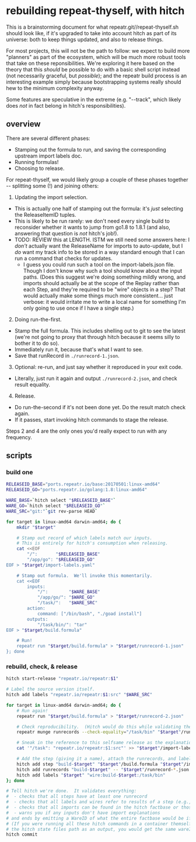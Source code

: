 rebuilding repeat-thyself, with hitch
=====================================

This is a brainstorming document for what repeatr.git//repeat-thyself.sh should look like,
if it's upgraded to take into account hitch as part of its universe: both to keep
things updated, and also to release things.

For most projects, this will not be the path to follow: we expect to build more
"planners" as part of the ecosystem, which will be much more robust tools that
take on these reponsibilities.
We're exploring it here based on the theory that this *should* be possible to
do with a basic shell script instead (not necessarily graceful, but *possible*);
and the repeatr build process is an interesting example simply because bootstrapping
systems really should hew to the minimum complexity anyway.

Some features are speculative in the extreme (e.g. "--track", which likely
does *not* in fact belong in hitch's responsibilities).


overview
--------

There are several different phases:

- Stamping out the formula to run, and saving the corresponding upstream import labels doc.
- Running formulas!
- Choosing to release.

For repeat-thyself, we would likely group a couple of these phases together -- splitting some (!) and joining others:

1. Updating the import selection.
  - This is actually one half of stamping out the formula: it's *just* selecting the ReleaseItemID tuples.
  - This is likely to be run rarely: we don't need every single build to reconsider whether it wants to jump from go1.8 to 1.8.1 (and also, answering that question is *not* hitch's job!).
  - TODO: REVIEW this at LENGTH.  ISTM we still need some answers here: I *don't* actually want the ReleaseName for imports to auto-update, but I *do* want my track info to be stored in a way standard enough that I can run a command that checks for updates.
    - I guess you could run such a tool on the import-labels.json file.  Though I don't know why such a tool should know about the input paths.  (Does this suggest we're doing something mildly wrong, and imports should actually be at the scope of the Replay rather than each Step, and they're required to be "wire" objects in a step?  That would actually make some things much more consistent... just verbose: it would irritate me to write a local name for something I'm only going to use once if I have a single step.)

2. Doing run-the-first.
  - Stamp the full formula.  This includes shelling out to git to see the latest (we're not going to proxy that through hitch because it seems silly to bother it to do so).
  - Immediately run it, because that's what I want to see.
  - Save that runRecord in `./runrecord-1.json`.

3. Optional: re-run, and just say whether it reproduced in your exit code.
  - Literally, just run it again and output `./runrecord-2.json`, and check result equality.

4. Release.
  - Do run-the-second if it's not been done yet.  Do the result match check again.
  - If it passes, start invoking hitch commands to stage the release.

Steps 2 and 4 are the only ones you'd really expect to run with any frequency.


scripts
-------

### build one

```bash
RELEASEID_BASE="ports.repeatr.io/base:20170501:linux-amd64"
RELEASEID_GO="ports.repeatr.io/golang:1.8:linux-amd64"

WARE_BASE=`hitch select "$RELEASEID_BASE"`
WARE_GO=`hitch select "$RELEASEID_GO"`
WARE_SRC="git:"`git rev-parse HEAD`

for target in linux-amd64 darwin-amd64; do {
	mkdir "$target"

	# Stamp out record of which labels match our inputs.
	# This is entirely for hitch's consumption when releasing.
	cat <<EOF
		"/":       "$RELEASEID_BASE"
		"/app/go": "$RELEASEID_GO"
EOF > "$target/import-labels.yaml"

	# Stamp out formula.  We'll invoke this momentarily.
	cat <<EOF
		inputs:
			"/":        "$WARE_BASE"
			"/app/go/":	"$WARE_GO"
			"/task/":   "$WARE_SRC"
		action:
			command: ["/bin/bash", "./goad install"]
		outputs:
			"/task/bin/": "tar"
EOF > "$target/build.formula"

	# Run!
	repeatr run "$target/build.formula" > "$target/runrecord-1.json"
}; done
```

### rebuild, check, & release

```bash
hitch start-release "repeatr.io/repeatr:$1"

# Label the source version itself.
hitch add labels "repeatr.io/repeatr:$1:src" "$WARE_SRC"

for target in linux-amd64 darwin-amd64; do {
	# Run again!
	repeatr run "$target/build.formula" > "$target/runrecord-2.json"

	# Check reproducibility.  (Hitch would do this while validating the release too.)
	repeatr munge runrecords --check-equality="/task/bin" "$target"/runrecord-{1,2}.json

	# Sneak in the reference to this selfsame release as the explanation for the git source hash.
	cat '"/task": "repeatr.io/repeatr:$1:src"' >> "$target"/import-labels.yaml

	# Add the step (giving it a name), attach the runrecords, and label the final product.
	hitch add step "build-$target" "$target"/build.formula "$target"/import-labels.yaml
	hitch add runrecords "build-$target" -- "$target"/runrecord-*.json
	hitch add labels "$target" "wire:build-$target:/task/bin"
}; done

# Tell hitch we're done.  It validates everything:
#  - checks that all steps have at least one runrecord
#  - checks that all labels and wires refer to results of a step (e.g., no dangling names) (and if there's more than one runrecord for a step, that the results are identical)
#  - checks that all imports can be found in the hitch factbase or those wires to other steps (and resolving those to hashes matches what's actually pinned in the formulas)
#  - warns you if any inputs don't have import explanations
# and ends by emitting a WareID of what the entire factbase would be if you saved it now.
# (If you were running all these hitch commands in a container themself, and had
# the hitch state files path as an output, you would get the same wareID.)
hitch commit
```
